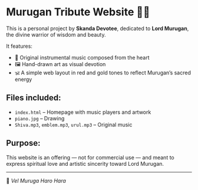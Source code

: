 # Murugan Tribute Website 🎨🎵

This is a personal project by **Skanda Devotee**, dedicated to **Lord Murugan**, the divine warrior of wisdom and beauty.

It features:

- 🎼 Original instrumental music composed from the heart
- 🖼️ Hand-drawn art as visual devotion
- 🕉️ A simple web layout in red and gold tones to reflect Murugan’s sacred energy

## Files included:
- `index.html` – Homepage with music players and artwork
- `piano.jpg` – Drawing
- `Shiva.mp3`, `emblem.mp3`, `urul.mp3` – Original music

## Purpose:
This website is an offering — not for commercial use — and meant to express spiritual love and artistic sincerity toward Lord Murugan.

---

🙏 *Vel Muruga Haro Hara*

